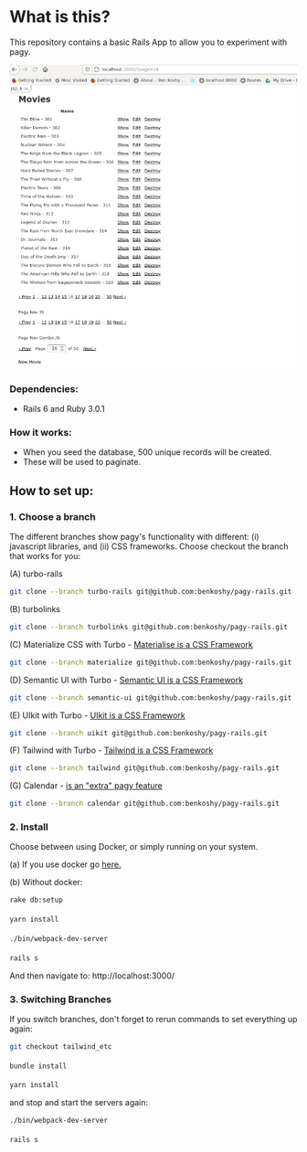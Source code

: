 # What is this?

This repository contains a basic Rails App to allow you to experiment with pagy.

![alt text](https://github.com/benkoshy/pagy-rails/blob/master/app/assets/images/pagy_example.png)

### Dependencies:

* Rails 6 and Ruby 3.0.1

### How it works:

* When you seed the database, 500 unique records will be created.
* These will be used to paginate.

## How to set up:

### 1. Choose a branch 

The different branches show pagy's functionality with different: (i) javascript libraries, and (ii) CSS frameworks. Choose checkout the branch that works for you:

(A) turbo-rails
```sh
git clone --branch turbo-rails git@github.com:benkoshy/pagy-rails.git
```

(B) turbolinks
```sh
git clone --branch turbolinks git@github.com:benkoshy/pagy-rails.git
```

(C) Materialize CSS with Turbo - [Materialise is a CSS Framework](https://materializecss.com/)
```sh
git clone --branch materialize git@github.com:benkoshy/pagy-rails.git
```

(D) Semantic UI with Turbo - [Semantic UI is a CSS Framework](https://semantic-ui.com/)
```sh
git clone --branch semantic-ui git@github.com:benkoshy/pagy-rails.git
```

(E) UIkit with Turbo - [UIkit is a CSS Framework](https://getuikit.com) 
```sh
git clone --branch uikit git@github.com:benkoshy/pagy-rails.git
```

(F) Tailwind with Turbo - [Tailwind is a CSS Framework](https://tailwindcss.com/)
```sh
git clone --branch tailwind git@github.com:benkoshy/pagy-rails.git
```

(G) Calendar - [is an "extra" pagy feature](https://ddnexus.github.io/pagy/extras/calendar)
```sh
git clone --branch calendar git@github.com:benkoshy/pagy-rails.git
```

### 2. Install

Choose between using Docker, or simply running on your system.

(a) If you use docker go [here.](pagy-rails-docker/README.md)

(b) Without docker:

```sh
rake db:setup

yarn install

./bin/webpack-dev-server

rails s
```

And then navigate to: http://localhost:3000/

### 3. Switching Branches
If you switch branches, don't forget to rerun commands to set everything up again:

```sh
git checkout tailwind_etc

bundle install

yarn install
```

and stop and start the servers again:

```sh
./bin/webpack-dev-server

rails s
```

